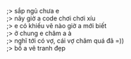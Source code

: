 ;> sắp ngủ chưa e<br>
;> nãy giờ a code chơi chơi xíu<br>
;> e có khiếu vẽ nào giờ a mới biết<br>
;> ở chung e chăm a à<br>
;> nghĩ tới có vợ, cái vợ chăm quá đã =))<br>
;> bồ a vẽ tranh đẹp
